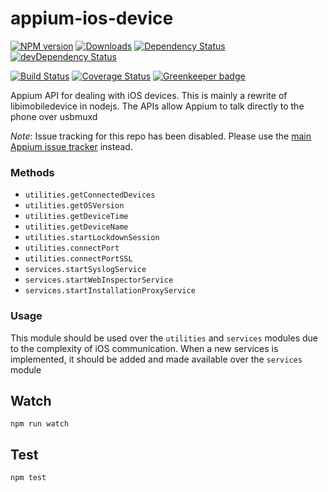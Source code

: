 appium-ios-device
===================

[![NPM version](http://img.shields.io/npm/v/appium-ios-device.svg)](https://npmjs.org/package/appium-ios-device)
[![Downloads](http://img.shields.io/npm/dm/appium-ios-device.svg)](https://npmjs.org/package/appium-ios-device)
[![Dependency Status](https://david-dm.org/appium/appium-ios-device/master.svg)](https://david-dm.org/appium/appium-ios-device/master)
[![devDependency Status](https://david-dm.org/appium/appium-ios-device/master/dev-status.svg)](https://david-dm.org/appium/appium-ios-device/master#info=devDependencies)

[![Build Status](https://api.travis-ci.org/appium/appium-ios-device.png?branch=master)](https://travis-ci.org/appium/appium-ios-device)
[![Coverage Status](https://coveralls.io/repos/appium/appium-ios-device/badge.svg?branch=master)](https://coveralls.io/r/appium/appium-ios-device?branch=master)
[![Greenkeeper badge](https://badges.greenkeeper.io/appium/appium-ios-device.svg)](https://greenkeeper.io/)

Appium API for dealing with iOS devices. This is mainly a rewrite of libimobiledevice in nodejs. The APIs allow Appium to talk directly to the phone over usbmuxd

*Note*: Issue tracking for this repo has been disabled. Please use the [main Appium issue tracker](https://github.com/appium/appium/issues) instead.

### Methods

- `utilities.getConnectedDevices`
- `utilities.getOSVersion`
- `utilities.getDeviceTime`
- `utilities.getDeviceName`
- `utilities.startLockdownSession`
- `utilities.connectPort`
- `utilities.connectPortSSL`
- `services.startSyslogService`
- `services.startWebInspectorService`
- `services.startInstallationProxyService`

### Usage

This module should be used over the `utilities` and `services` modules due to the complexity of iOS communication. When a new services is implemented, it should be added and made available over the `services` module

## Watch

```
npm run watch
```

## Test

```
npm test
```
